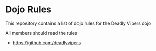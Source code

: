 Dojo Rules
==========

This repository contains a list of dojo rules for the Deadly Vipers dojo

All members should read the rules

* https://github.com/deadlyvipers

